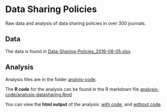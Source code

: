 # Data Sharing Policies

Raw data and analysis of data sharing policies in over 300 journals.

## Data

The data is found in [Data-Sharing-Policies_2016-08-05.xlsx](Data-Sharing-Policies_2016-08-05.xlsx).

## Analysis

Analysis files are in the folder [analyis-code](analysis-code).

The **R code** for the analysis can be found in the R markdown file [analysis-code/analysis-datasharing.Rmd](analysis-code/analysis-datasharing.Rmd)

You can view the **html output** of the analysis: [with code](https://rawgit.com/OHSU-Ontology-Development-Group/DataSharingPolicies/master/analysis-code/analysis-datasharing-withcode.html), and [without code](https://rawgit.com/OHSU-Ontology-Development-Group/DataSharingPolicies/master/analysis-code/analysis-datasharing.html).
